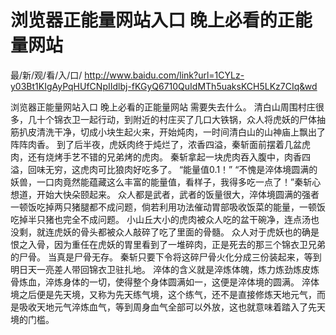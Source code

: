 # 浏览器正能量网站入口 晚上必看的正能量网站

最/新/观/看/入/口/ http://www.baidu.com/link?url=1CYLz-y03Bt1KIgAyPqHUfCNpIIdlbj-fKGyQ6710QuIdMTh5uaksKCH5LKz7CIq&wd

浏览器正能量网站入口 晚上必看的正能量网站
需要失去什么。
    清白山周围村庄很多，几十个锦衣卫一起行动，到附近的村庄买了几口大铁锅，众人将虎妖的尸体抽筋扒皮清洗干净，切成小块生起火来，开始炖肉，一时间清白山的山神庙上飘出了阵阵肉香。
    到了后半夜，虎妖肉终于炖烂了，浓香四溢，秦斩面前摆着几盆虎肉，还有烧烤手艺不错的兄弟烤的虎肉。
    秦斩拿起一块虎肉吞入腹中，肉香四溢，回味无穷，这虎肉可比狼肉好吃多了。
    “能量值0.1！”
    “不愧是淬体境圆满的妖兽，一口肉竟然能蕴藏这么丰富的能量值，看样子，我得多吃一点了！”秦斩心想道，开始大快朵颐起来。
    众人都是武者，武者的饭量很大，淬体境圆满的强者一顿饭吃掉两只猪腿都不成问题，倘若利用功法催动胃部吸收饭菜的能量，一顿饭吃掉半只猪也完全不成问题。
    小山丘大小的虎肉被众人吃的盆干碗净，连点汤也没剩，就连虎妖的骨头都被众人敲碎了吃了里面的骨髓。
    众人对于虎妖也的确是恨之入骨，因为重任在虎妖的胃里看到了一堆碎肉，正是死去的那三个锦衣卫兄弟的尸骨。
    当真是尸骨无存。
    秦斩只要下令将这碎尸骨火化分成三份装起来，等到明日天一亮差人带回锦衣卫驻扎地。
    淬体的含义就是淬炼体魄，炼力炼劲炼皮炼骨炼血，淬炼身体的一切，使得整个身体圆满如一，这便是淬体境的圆满。
    淬体境之后便是先天境，又称为先天练气境，这个练气，还不是直接修炼天地元气，而是吸收天地元气淬炼血气，等到周身血气全部可以外放，这也就意味着踏入了先天境的门槛。
